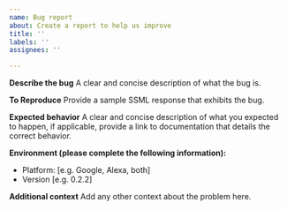 ```yaml
---
name: Bug report
about: Create a report to help us improve
title: ''
labels: ''
assignees: ''

---
```


**Describe the bug**
A clear and concise description of what the bug is.

**To Reproduce**
Provide a sample SSML response that exhibits the bug.

**Expected behavior**
A clear and concise description of what you expected to happen, if applicable, provide a link to documentation that details the correct behavior.

**Environment (please complete the following information):**
 - Platform: [e.g. Google, Alexa, both]
 - Version [e.g. 0.2.2]

**Additional context**
Add any other context about the problem here.
